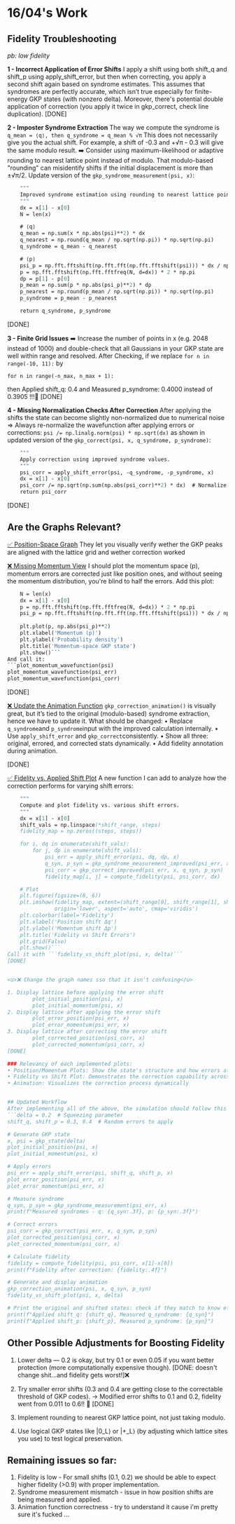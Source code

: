 # 16/04's Work

## Fidelity Troubleshooting
_pb: low fidelity_

**1 -  Incorrect Application of Error Shifts**
I apply a shift using both shift_q and shift_p using apply_shift_error, but then when correcting, you apply a second shift again based on syndrome estimates. This assumes that syndromes are perfectly accurate, which isn’t true especially for finite-energy GKP states (with nonzero delta).
Moreover, there's potential double application of correction (you apply it twice in gkp_correct, check line duplication).
[DONE]

**2 - Imposter Syndrome Extraction**
The way we compute the syndrome is ```q_mean = ⟨q⟩, then q_syndrome = q_mean % √π```
This does not necessarily give you the actual shift. For example, a shift of -0.3 and +√π - 0.3 will give the same modulo result.
➡️ Consider using maximum-likelihood or adaptive rounding to nearest lattice point instead of modulo. 
That modulo-based "rounding" can misidentify shifts if the initial displacement is more than ±√π/2.
Update version of the ```gkp_syndrome_measurement(psi, x)```:
```def gkp_syndrome_measurement_improved(psi, x):
    """
    Improved syndrome estimation using rounding to nearest lattice point.
    """
    dx = x[1] - x[0]
    N = len(x)

    # ⟨q⟩
    q_mean = np.sum(x * np.abs(psi)**2) * dx
    q_nearest = np.round(q_mean / np.sqrt(np.pi)) * np.sqrt(np.pi)
    q_syndrome = q_mean - q_nearest

    # ⟨p⟩
    psi_p = np.fft.fftshift(np.fft.fft(np.fft.fftshift(psi))) * dx / np.sqrt(2 * np.pi)
    p = np.fft.fftshift(np.fft.fftfreq(N, d=dx)) * 2 * np.pi
    dp = p[1] - p[0]
    p_mean = np.sum(p * np.abs(psi_p)**2) * dp
    p_nearest = np.round(p_mean / np.sqrt(np.pi)) * np.sqrt(np.pi)
    p_syndrome = p_mean - p_nearest

    return q_syndrome, p_syndrome
```
[DONE]

**3 - Finite Grid Issues**
➡️ Increase the number of points in x (e.g. 2048 instead of 1000) and double-check that all Gaussians in your GKP state are well within range and resolved.
After Checking, if we replace ```for n in range(-10, 11):``` by 
```n_max = int((x[-1] - 3*delta) / (2 * np.sqrt(np.pi)))
for n in range(-n_max, n_max + 1):
```
then Applied shift_q: 0.4 and Measured p_syndrome: 0.4000 instead of 0.3905 !!!🥳
[DONE]

**4 - Missing Normalization Checks After Correction**
After applying the shifts the state can become slightly non-normalized due to numerical noise => Always re-normalize the wavefunction after applying errors or corrections:
```psi /= np.linalg.norm(psi) * np.sqrt(dx)``` as shown in updated version of the ```gkp_correct(psi, x, q_syndrome, p_syndrome)```:
```def gkp_correct_improved(psi, x, q_syndrome, p_syndrome):
    """
    Apply correction using improved syndrome values.
    """
    psi_corr = apply_shift_error(psi, -q_syndrome, -p_syndrome, x)
    dx = x[1] - x[0]
    psi_corr /= np.sqrt(np.sum(np.abs(psi_corr)**2) * dx)  # Normalize
    return psi_corr
```
[DONE]


## Are the Graphs Relevant? 

<u>✅ Position-Space Graph</u>
They let you visually verify wether the GKP peaks are aligned with the lattice grid and wether correction worked

<u>❌ Missing Momentum View</u>
I should plot the momentum space (p), momentum errors are corrected just like position ones, and without seeing the momentum distribution, you're blind to half the errors. 
Add this plot:
```def plot_momentum_wavefunction(psi, x):
    N = len(x)
    dx = x[1] - x[0]
    p = np.fft.fftshift(np.fft.fftfreq(N, d=dx)) * 2 * np.pi
    psi_p = np.fft.fftshift(np.fft.fft(np.fft.fftshift(psi))) * dx / np.sqrt(2*np.pi)
    
    plt.plot(p, np.abs(psi_p)**2)
    plt.xlabel('Momentum (p)')
    plt.ylabel('Probability density')
    plt.title('Momentum-space GKP state')
    plt.show()```
And call it: 
```plot_momentum_wavefunction(psi)
plot_momentum_wavefunction(psi_err)
plot_momentum_wavefunction(psi_corr)
```
[DONE]

<u>❌ Update the Animation Function</u>
```gkp_correction_animation()``` is visually great, but it’s tied to the original (modulo-based) syndrome extraction, hence we have to update it. 
What should be changed:
• Replace ```q_syndrome```and ```p_syndrome```input with the improved calculation internally. 
• Use ```apply_shift_error``` and ```gkp_correct```consistently.
• Show all three: original, errored, and corrected stats dynamically.
• Add fidelity annotation during animation.

[DONE]


<u>✅ Fidelity vs. Applied Shift Plot</u>
A new function I can add to analyze how the correction performs for varying shift errors:
```def fidelity_vs_shift_plot(psi, x, delta, shift_range=(-0.6, 0.6), steps=30):
    """
    Compute and plot fidelity vs. various shift errors.
    """
    dx = x[1] - x[0]
    shift_vals = np.linspace(*shift_range, steps)
    fidelity_map = np.zeros((steps, steps))

    for i, dq in enumerate(shift_vals):
        for j, dp in enumerate(shift_vals):
            psi_err = apply_shift_error(psi, dq, dp, x)
            q_syn, p_syn = gkp_syndrome_measurement_improved(psi_err, x)
            psi_corr = gkp_correct_improved(psi_err, x, q_syn, p_syn)
            fidelity_map[i, j] = compute_fidelity(psi, psi_corr, dx)

    # Plot
    plt.figure(figsize=(8, 6))
    plt.imshow(fidelity_map, extent=(shift_range[0], shift_range[1], shift_range[0], shift_range[1]),
               origin='lower', aspect='auto', cmap='viridis')
    plt.colorbar(label='Fidelity')
    plt.xlabel('Position shift Δq')
    plt.ylabel('Momentum shift Δp')
    plt.title('Fidelity vs Shift Errors')
    plt.grid(False)
    plt.show()```
Call it with ```fidelity_vs_shift_plot(psi, x, delta)```
[DONE]


<u>❌ Change the graph names sso that it isn't confusing</u>

1. Display lattice before applying the error shift
        plot_initial_position(psi, x)
        plot_initial_momentum(psi, x)
2. Display lattice after applying the error shift
        plot_error_position(psi_err, x)
        plot_error_momentum(psi_err, x)
3. Display lattice after correcting the error shift
        plot_corrected_position(psi_corr, x)
        plot_corrected_momentum(psi_corr, x)
[DONE]

### Relevancy of each implemented plots:
• Position/Momentum Plots: Show the state's structure and how errors affect it
• Fidelity vs Shift Plot: Demonstrates the correction capability across different error magnitudes
• Animation: Visualizes the correction process dynamically


## Updated Workflow
After implementing all of the above, the simulation should follow this updated structure:
```delta = 0.2  # Squeezing parameter
shift_q, shift_p = 0.3, 0.4  # Random errors to apply

# Generate GKP state
x, psi = gkp_state(delta)
plot_initial_position(psi, x)
plot_initial_momentum(psi, x)

# Apply errors
psi_err = apply_shift_error(psi, shift_q, shift_p, x)
plot_error_position(psi_err, x)
plot_error_momentum(psi_err, x)

# Measure syndrome
q_syn, p_syn = gkp_syndrome_measurement(psi_err, x)
print(f"Measured syndromes - q: {q_syn:.3f}, p: {p_syn:.3f}")

# Correct errors
psi_corr = gkp_correct(psi_err, x, q_syn, p_syn)
plot_corrected_position(psi_corr, x)
plot_corrected_momentum(psi_corr, x)

# Calculate fidelity
fidelity = compute_fidelity(psi, psi_corr, x[1]-x[0])
print(f"Fidelity after correction: {fidelity:.4f}")

# Generate and display animation
gkp_correction_animation(psi, x, q_syn, p_syn)
fidelity_vs_shift_plot(psi, x, delta)

# Print the original and shifted states: check if they match to know effectiveness of the code
print(f"Applied shift_q: {shift_q}, Measured q_syndrome: {q_syn}")
print(f"Applied shift_p: {shift_p}, Measured p_syndrome: {p_syn}")
```



## Other Possible Adjustments for Boosting Fidelity

1. Lower delta — 0.2 is okay, but try 0.1 or even 0.05 if you want better protection (more computationally expensive though). 
[DONE: doesn't change shit...and fidelity gets worst!]❌

2. Try smaller error shifts (0.3 and 0.4 are getting close to the correctable threshold of GKP codes).
-> Modified error shifts to 0.1 and 0.2, fidelity went from 0.011 to 0.6!! 🥳
[DONE]

3. Implement rounding to nearest GKP lattice point, not just taking modulo.

4. Use logical GKP states like |0_L⟩ or |+_L⟩ (by adjusting which lattice sites you use) to test logical preservation.



## Remaining issues so far:
1. Fidelity is low - For small shifts (0.1, 0.2) we should be able to expect higher fidelity (>0.9) with proper implementation. 
2. Syndrome measurement mismatch - issue in how position shifts are being measured and applied.
3. Animation function correctness - try to understand it cause i'm pretty sure it's fucked ... 




